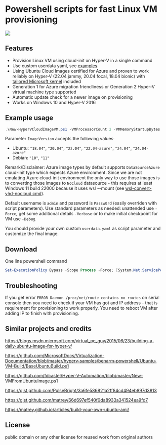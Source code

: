 # Powershell scripts for fast Linux VM provisioning
![](intro.gif)

## Features
- Provision Linux VM using cloud-init on Hyper-V in a single command
- Use custom userdata yaml, see [examples](https://cloudinit.readthedocs.io/en/latest/topics/examples.html)
- Using Ubuntu Cloud Images certified for Azure and proven to work reliably on Hyper-V (22.04 jammy, 20.04 focal, 18.04 bionic)
  with [tailored Microsoft kernel](https://www.neowin.net/news/canonical--microsoft-make-azure-tailored-linux-kernel/) included
- Generation 1 for Azure migration friendliness or Generation 2 Hyper-V virtual machine type supported
- Automatic update check for a newer image on provisioning
- Works on Windows 10 and Hyper-V 2016

## Example usage
```powershell
.\New-HyperVCloudImageVM.ps1 -VMProcessorCount 2 -VMMemoryStartupBytes 2GB -VHDSizeBytes 60GB -VMName "ubuntu-1" -ImageVersion "22.04" -VMGeneration 2 -ShowSerialConsoleWindow
```

Parameter `ImageVersion` accepts the following values:
 - Ubuntu: `"18.04"`, `"20.04"`, `"22.04"`, `"22.04-azure"`, `"24.04"`, `"24.04-azure"`
 - Debian: `"10"`, `"11"`

Remark/Disclaimer: Azure image types by default supports `DataSourceAzure` cloud-init type which expects Azure environment. Since we are not emulating Azure cloud-init environment the only way to use those images is to converting those images to `NoCloud` datasource - this requires at least Windows 11 build 22000 because it uses wsl --mount (see [wsl-convert-vhd-nocloud.cmd](wsl-convert-vhd-nocloud.cmd)).

Default username is `admin` and password is `Passw0rd` (easily overriden with script parameters). Use standard parameters
as needed: unattended use `-Force`, get some additional details `-Verbose` or to make initial checkpoint for VM use `-Debug`.

You should provide your own custom `userdata.yaml` as script parameter and customize the final image.

## Download
One line powershell command
```powershell
Set-ExecutionPolicy Bypass -Scope Process -Force; [System.Net.ServicePointManager]::SecurityProtocol = [System.Net.ServicePointManager]::SecurityProtocol -bor 3072; $r='hyperv-vm-provisioning'; iwr -Uri 'https://github.com/schtritoff/hyperv-vm-provisioning/archive/master.zip' -UseBasicParsing -OutFile "$r.zip" ; Expand-Archive "$r.zip" -Force ; Remove-Item "$r.zip" -Force
```

## Troubleshooting
If you get error `ERROR Daemon /proc/net/route contains no routes` on serial
console then you need to check if your VM has got and IP address - that is
requirement for provisioning to work properly. You need to reboot VM after adding IP
to finish with provisioning.

## Similar projects and credits
https://blogs.msdn.microsoft.com/virtual_pc_guy/2015/06/23/building-a-daily-ubuntu-image-for-hyper-v/

https://github.com/MicrosoftDocs/Virtualization-Documentation/blob/master/hyperv-samples/benarm-powershell/Ubuntu-VM-Build/BaseUbuntuBuild.ps1

https://github.com/fdcastel/Hyper-V-Automation/blob/master/New-VMFromUbuntuImage.ps1

https://gist.github.com/PulseBright/3a6fe586821a2ff84cd494eb897d3813

https://gist.github.com/matrey/66d697ef540f0da8933a341524ea9fd7

https://matrey.github.io/articles/build-your-own-ubuntu-ami/

## License
public domain  or any other license for reused work from original authors
